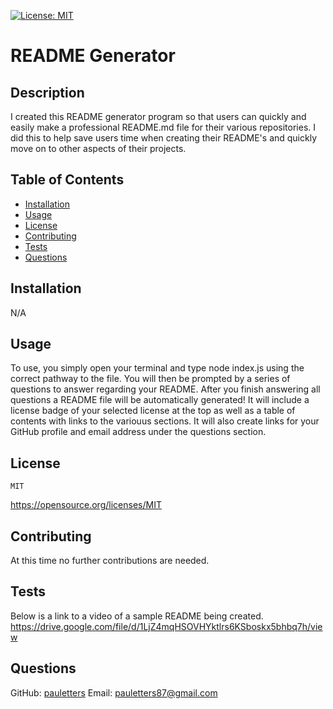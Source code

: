 

  [![License: MIT](https://img.shields.io/badge/License-MIT-yellow.svg)](https://opensource.org/licenses/MIT)

# README Generator

## Description
I created this README generator program so that users can quickly and easily make a professional README.md file for their various repositories. I did this to help save users time when creating their README's and quickly move on to other aspects of their projects.

## Table of Contents
- [Installation](#installation)
- [Usage](#usage)
- [License](#license)
- [Contributing](#contributing)
- [Tests](#tests)
- [Questions](#questions)

## Installation
N/A

## Usage
To use, you simply open your terminal and type node index.js using the correct pathway to the file. You will then be prompted by a series of questions to answer regarding your README. After you finish answering all questions a README file will be automatically generated! It will include a license badge of your selected license at the top as well as a table of contents with links to the variouus sections. It will also create links for your GitHub profile and email address under the questions section.


  ## License
    MIT
    
  https://opensource.org/licenses/MIT



## Contributing
At this time no further contributions are needed.

## Tests
Below is a link to a video of a sample README being created.
https://drive.google.com/file/d/1LjZ4mqHSOVHYktlrs6KSboskx5bhbq7h/view

## Questions
GitHub: [pauletters](https://github.com/pauletters)
Email: pauletters87@gmail.com
